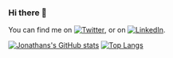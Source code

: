 ### Hi there 👋
<!-- Actual text -->

You can find me on [![Twitter][1.2]][1], or on [![LinkedIn][2.2]][2].

<!-- Icons -->

[1.2]: http://i.imgur.com/wWzX9uB.png (twitter icon without padding)
[2.2]: https://raw.githubusercontent.com/MartinHeinz/MartinHeinz/master/linkedin-3-16.png (LinkedIn icon without padding)

<!-- Links to your social media accounts -->

[1]: https://twitter.com/RicheTechGuy
[2]: https://www.linkedin.com/in/jonathan-riche-70bbba31

[![Jonathans's GitHub stats](https://github-readme-stats.vercel.app/api?username=JonathanRiche&theme=onedark&count_private=true)](https://github.com/JonathanRiche/github-readme-stats)
[![Top Langs](https://github-readme-stats.vercel.app/api/top-langs/?username=JonathanRiche&theme=onedark&layout=compact)](https://github.com/anuraghazra/github-readme-stats)


